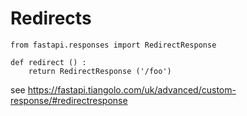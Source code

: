 # Redirects

```
from fastapi.responses import RedirectResponse

def redirect () :
    return RedirectResponse ('/foo')
```

see https://fastapi.tiangolo.com/uk/advanced/custom-response/#redirectresponse
